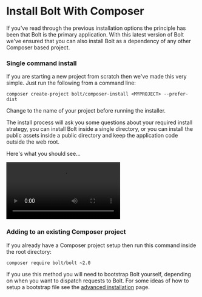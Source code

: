 Install Bolt With Composer
=============================

If you've read through the previous installation options the principle has been that Bolt
is the primary application. With this latest version of Bolt we've ensured that you can
also install Bolt as a dependency of any other Composer based project.

### Single command install

If you are starting a new project from scratch then we've made this very simple. Just run
the following from a command line:

`composer create-project bolt/composer-install <MYPROJECT> --prefer-dist`

Change <MYPROJECT> to the name of your project before running the installer.

The install process will ask you some questions about your required install strategy, you
can install Bolt inside a single directory, or you can install the public assets inside a
public directory and keep the application code outside the web root.

Here's what you should see...

<video controls="controls">
  <source src="https://dl.dropboxusercontent.com/u/20154/composer-install-video.mp4" type="video/mp4">
</video>


### Adding to an existing Composer project

If you already have a Composer project setup then run this command inside the root
directory:

`composer require bolt/bolt ~2.0`

If you use this method you will need to bootstrap Bolt yourself, depending on when you
want to dispatch requests to Bolt. For some ideas of how to setup a bootstrap file see the
<a href="/installation-advanced">advanced installation</a> page.


